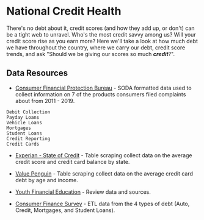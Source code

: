 # National Credit Health

There's no debt about it, credit scores (and how they add up, or don't) can be a tight web to unravel. Who's the most credit savvy among us? Will your credit score rise as you earn more? Here we'll take a look at how much debt we have throughout the country, where we carry our debt, credit score trends, and ask "Should we be giving our scores so much **_credit_**?". 


## Data Resources

* [Consumer Financial Protection Bureau](https://data.consumerfinance.gov/dataset/Consumer-Complaints/s6ew-h6mp) - SODA formatted data used to collect information on 7 of the products consumers filed complaints about from 2011 - 2019. 
```
Debit Collection
Payday Loans
Vehicle Loans
Mortgages
Student Loans
Credit Reporting
Credit Cards
````

* [Experian - State of Credit](https://www.experian.com/blogs/ask-experian/state-of-credit/) -  Table scraping collect data on the average credit score and credit card balance by state.

* [Value Penguin](https://www.valuepenguin.com/average-credit-card-debt) - Table scraping collect data on the average credit card debt by age and income. 

* [Youth Financial Education](https://files.consumerfinance.gov/f/documents/cfpb_youth-financial-education_lit-review.pdf) - Review data and sources.

* [Consumer Finance Survey](https://www.federalreserve.gov/econres/scfindex.htm) - ETL data from the 4 types of debt (Auto, Credit, Mortgages, and Student Loans). 
